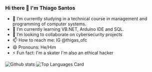 ### Hi there 👋 I'm Thiago Santos 

- 🔭 I’m currently studying in a technical course in management and programming of computer systems. 
- 🌱 I’m currently learning VB.NET, Arduino IDE and SQL.
- 👯 I’m looking to collaborate on cybersecurity projects
- 📫 How to reach me: IG @thigas_ofc 
- 😄 Pronouns: He/Him
- ⚡ Fun fact: I'm a skater I'm also an ethical hacker


![Github stats](https://github-readme-stats.vercel.app/api?username=ThiagoShow&theme=highcontrast&show_icons=true&count_private=true)
![Top Languages Card](https://github-readme-stats.vercel.app/api/top-langs/?username=ThiagoShow)
